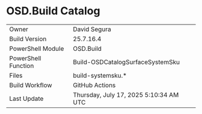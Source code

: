 ﻿# OSD.Build Catalog

| | |
|-|-|
| Owner | David Segura |
| Build Version | 25.7.16.4 |
| PowerShell Module | OSD.Build |
| PowerShell Function | Build-OSDCatalogSurfaceSystemSku |
| Files | build-systemsku.* |
| Build Workflow | GitHub Actions |
| Last Update | Thursday, July 17, 2025 5:10:34 AM UTC |
